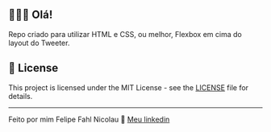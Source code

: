 ## 👨🏻‍💻 Olá! 

Repo criado para utilizar HTML e CSS, ou melhor, Flexbox em cima do layout do Tweeter.

## 📝 License

This project is licensed under the MIT License - see the [LICENSE](LICENSE) file for details.

---

 Feito por mim  Felipe Fahl Nicolau 👋 [Meu linkedin](https://www.linkedin.com/in/felipe-fahl-nicolau-2a27a426/)

